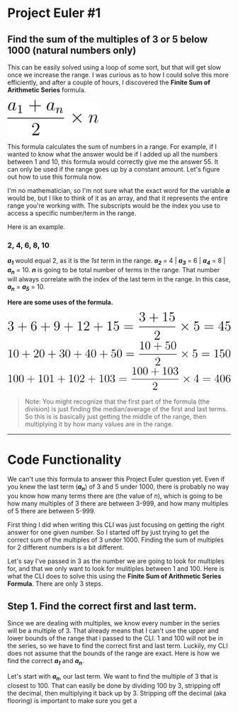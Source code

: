 # Project Euler #1
## Find the sum of the multiples of 3 or 5 below 1000 (natural numbers only)

This can be easily solved using a loop of some sort, but that will get slow once we increase the range.
I was curious as to how I could solve this more efficiently, and after a couple of hours, I discovered the **Finite Sum of Arithmetic Series** formula. 

<img src='https://github.com/GOATMaxwellN/ProjectEulerSoftware/blob/main/euler1/formulae_images/fsoasFormula.svg' height='80px'>

This formula calculates the sum of numbers in a range. For example, if I wanted to know what the answer would be if I added up all the numbers between 1 and 10, this formula would correctly give me the answer 55. It can only be used if the range goes up by a constant amount. Let's figure out how to use this formula now. 

I'm no mathematician, so I'm not sure what the exact word for the variable __*a*__ would be, but I like to think of it as an array, and that it represents the entire range you're working with. The subscripts would be the index you use to access a specific number/term in the range.

Here is an example.
### 2, 4, 6, 8, 10

___a<sub>1</sub>___ would equal 2, as it is the *1st* term in the range. ___a<sub>2</sub>___ = 4 | ___a<sub>3</sub>___ = 6 | ___a<sub>4</sub>___ = 8 | ___a<sub>n</sub>___ = 10. ___n___ is going to be total number of terms in the range. That number will always correlate with the index of the last term in the range. In this case,  ___a<sub>n</sub>___ = ___a<sub>5</sub>___ = 10.

__Here are some uses of the formula.__

<img src='https://github.com/GOATMaxwellN/ProjectEulerSoftware/blob/main/euler1/formulae_images/example1.svg'>
<img src='https://github.com/GOATMaxwellN/ProjectEulerSoftware/blob/main/euler1/formulae_images/example2.svg'>
<img src='https://github.com/GOATMaxwellN/ProjectEulerSoftware/blob/main/euler1/formulae_images/example3.svg'>

> Note: You might recognize that the first part of the formula (the division) is just finding the median/average of the first and last terms. So this is is basically just getting  the middle of the range, then multiplying it by how many values are in the range.
---

# Code Functionality

We can't use this formula to answer this Project Euler question yet. Even if you knew the last term (___a<sub>n</sub>___) of 3 and 5 under 1000, there is probably no way you know how many terms there are (the value of _n_), which is going to be how many multiples of 3 there are between 3-999, and how many multiples of 5 there are between 5-999.

First thing I did when writing this CLI was just focusing on getting the right answer for one given number. So I started off by just trying to get the correct sum of the multiples of 3 under 1000. Finding the sum of multiples for 2 different numbers is a bit different.

Let's say I've passed in 3 as the number we are going to look for multiples for, and that we only want to look for mulitiples between 1 and 100. Here is what the CLI does to solve this using the **Finite Sum of Arithmetic Series Formula**. There are only 3 steps.

## Step 1. Find the correct first and last term.

Since we are dealing with multiples, we know every number in the series will be a multiple of 3. That already means that I can't use the upper and lower bounds of the range that i passed to the CLI. 1 and 100 will not be in the series, so we have to find the correct first and last term. Luckily, my CLI does not assume that the bounds of the range are exact. Here is how we find the correct ___a<sub>1</sub>___ and ___a<sub>n</sub>___.

Let's start with ___a<sub>n</sub>___, our last term. We want to find the multiple of 3 that is closest to 100. That can easily be done by dividing 100 by 3, stripping off the decimal, then multiplying it back up by 3. Stripping off the decimal (aka flooring) is important to make sure you get a 

